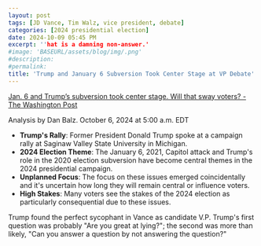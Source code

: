 ```yaml
---
layout: post
tags: [JD Vance, Tim Walz, vice president, debate]
categories: [2024 presidential election]
date: 2024-10-09 05:45 PM
excerpt: ''hat is a damning non-answer.'
#image: 'BASEURL/assets/blog/img/.png'
#description:
#permalink:
title: 'Trump and January 6 Subversion Took Center Stage at VP Debate'
---
```


[Jan. 6 and Trump’s subversion took center stage. Will that sway voters? - The Washington Post](https://www.washingtonpost.com/elections/2024/10/06/jan-6-trump-election/)

Analysis by Dan Balz. October 6, 2024 at 5:00 a.m. EDT

- **Trump's Rally**: Former President Donald Trump spoke at a campaign rally at Saginaw Valley State University in Michigan.
- **2024 Election Theme**: The January 6, 2021, Capitol attack and Trump's role in the 2020 election subversion have become central themes in the 2024 presidential campaign.
- **Unplanned Focus**: The focus on these issues emerged coincidentally and it's uncertain how long they will remain central or influence voters.
- **High Stakes**: Many voters see the stakes of the 2024 election as particularly consequential due to these issues.

Trump found the perfect sycophant in Vance as candidate V.P. Trump's first question was probably "Are you great at lying?";
the second was more than likely, "Can you answer a question by not answering the question?"
